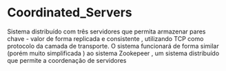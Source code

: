 # Coordinated_Servers
Sistema distribuído com três servidores que permita armazenar pares chave - valor de forma replicada e consistente , utilizando TCP como protocolo da camada de transporte. O sistema funcionará de forma similar (porém muito simplificada ) ao sistema Zookepeer , um sistema distribuído que permite a coordenação de servidores
